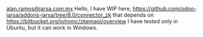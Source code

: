 alan.ramos@jarsa.com.mx
Hello,
I have WIP here, https://github.com/odoo-jarsa/addons-jarsa/tree/8.0/connector_zk that depends on https://bitbucket.org/johnmc/zkemapi/overview I have tested only in Ubuntu, but it can work in Windows.
